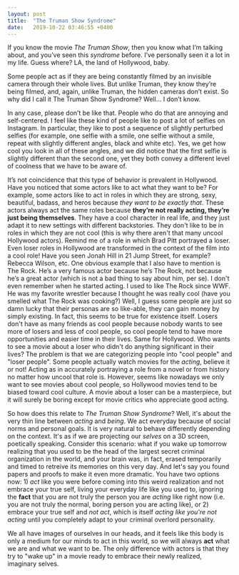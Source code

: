 ```yaml
---
layout: post
title:  "The Truman Show Syndrome"
date:   2019-10-22 03:46:55 +0400
---
```


If you know the movie *The Truman Show*, then you know what I’m talking about, and you’ve seen this *syndrome* before. I’ve personally seen it a lot in my life. Guess where? LA, the land of Hollywood, baby.

Some people act as if they are being constantly filmed by an invisible camera through their whole lives. But unlike Truman, they know they’re being filmed, and, again, unlike Truman, the hidden cameras don’t exist. So why did I call it The Truman Show Syndrome? Well... I don’t know.

In any case, please don’t be like that. People who do that are annoying and self-centered. I feel like these kind of people like to post a lot of selfies on Instagram. In particular, they like to post a sequence of slightly perturbed selfies (for example, one selfie with a smile, one selfie without a smile, repeat with slightly different angles, black and white etc). Yes, we get how cool you look in all of these angles, and we did notice that the first selfie is slightly different than the second one, yet they both convey a different level of coolness that we have to be aware of.

It’s not coincidence that this type of behavior is prevalent in Hollywood. Have you noticed that some actors like to act what they want to be? For example, some actors like to act in roles in which they are strong, sexy, beautiful, badass, and heros because *they want to be exactly that*. These actors always act the same roles because **they’re not really acting, they’re just being themselves**. They have a cool character in real life, and they just adapt it to new settings with different backstories. They don't like to be in roles in which they are not cool (this is why there aren't that many uncool Hollywood actors). Remind me of a role in which Brad Pitt portrayed a loser. Even loser roles in Hollywood are transformed in the context of the film into a cool role! Have you seen Jonah Hill in 21 Jump Street, for example? Rebecca Wilson, etc. One obvious example that I also have to mention is The Rock. He’s a very famous actor because he’s The Rock, not because he’s a great actor (which is not a bad thing to say about him, per se). I don't even remember when he started acting. I used to like The Rock since WWF. He was my favorite wrestler because I thought he was really cool (have you smelled what The Rock was cooking?) Well, I guess some people are just so damn lucky that their personas are so like-able, they can gain money by simply existing. In fact, this seems to be true for existence itself. Losers don't have as many friends as cool people because nobody wants to see more of losers and less of cool people, so cool people tend to have more opportunities and easier time in their lives. Same for Hollywood. Who wants to see a movie about a loser who didn't do anything significant in their lives? The problem is that we are categorizing people into "cool people" and "loser people". Some people actually watch movies for the *acting*, believe it or not! Acting as in accurately portraying a role from a novel or from history no matter how uncool that role is. However, seems like nowadays we only want to see movies about cool people, so Hollywood movies tend to be biased toward cool culture. A movie about a loser can be a masterpiece, but it will surely be boring except for movie critics who appreciate good acting.

So how does this relate to *The Truman Show Syndrome*? Well, it's about the very thin line between *acting* and *being*. We act everyday because of social norms and personal goals. It is very natural to behave differently depending on the context. It's as if we are projecting our *selves* on a 3D screen, poetically speaking. Consider this scenario: what if you wake up tomorrow realizing that you used to be the head of the largest secret criminal organization in the world, and your brain was, in fact, erased temporarily and timed to retreive its memories on this very day. And let's say you found papers and proofs to make it even more dramatic. You have two options now: 1) *act* like you were before coming into this weird realization and not embrace your true self, living your everyday life like you used to, ignoring the **fact** that you are not truly the person you are *acting* like right now (i.e. you are not truly the normal, boring person you are acting like), or 2) embrace your true self and *not act*, which is itself *acting like you're not acting* until you completely adapt to your criminal overlord personality.

We all have images of ourselves in our heads, and it feels like this body is only a medium for our minds to act in this world, so we will always **act** what we are and what we want to be. The only difference with actors is that they try to "wake up" in a movie ready to embrace their newly realized, imaginary selves.

